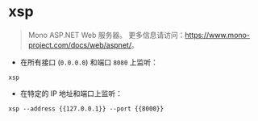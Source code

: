 # xsp

> Mono ASP.NET Web 服务器。
> 更多信息请访问：<https://www.mono-project.com/docs/web/aspnet/>。

- 在所有接口 (`0.0.0.0`) 和端口 `8080` 上监听：

`xsp`

- 在特定的 IP 地址和端口上监听：

`xsp --address {{127.0.0.1}} --port {{8000}}`